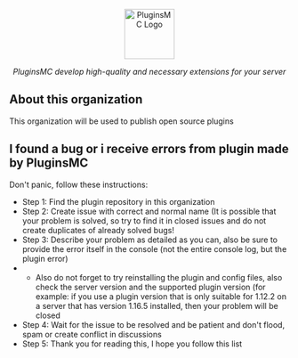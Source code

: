 <p align="center"><img src="https://i.imgur.com/TA39d6X.png" alt="PluginsMC Logo" width=90px height=90px /></p>
<p align="center"><i>PluginsMC develop high-quality and necessary extensions for your server</i></p>

## About this organization
This organization will be used to publish open source plugins

## I found a bug or i receive errors from plugin made by PluginsMC
Don't panic, follow these instructions:
 - Step 1: Find the plugin repository in this organization
 - Step 2: Create issue with correct and normal name (It is possible that your problem is solved, so try to find it in closed issues and do not create duplicates of already solved bugs!
 - Step 3: Describe your problem as detailed as you can, also be sure to provide the error itself in the console (not the entire console log, but the plugin error)
 -  - Also do not forget to try reinstalling the plugin and config files, also check the server version and the supported plugin version (for example: if you use a plugin version that is only suitable for 1.12.2 on a server that has version 1.16.5 installed, then your problem will be closed
 - Step 4: Wait for the issue to be resolved and be patient and don't flood, spam or create conflict in discussions
 - Step 5: Thank you for reading this, I hope you follow this list
